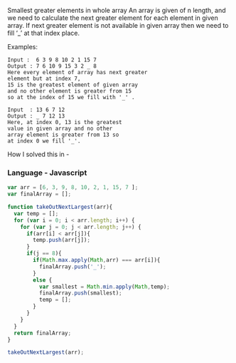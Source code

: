 Smallest greater elements in whole array
An array is given of n length, and we need to calculate the next greater element for each element in given array. If next greater element is not available in given array then we need to fill ‘_’ at that index place.

Examples:

```
Input :  6 3 9 8 10 2 1 15 7 
Output : 7 6 10 9 15 3 2 _ 8
Here every element of array has next greater 
element but at index 7,
15 is the greatest element of given array
and no other element is greater from 15 
so at the index of 15 we fill with '_' .

Input  : 13 6 7 12
Output : _ 7 12 13
Here, at index 0, 13 is the greatest 
value in given array and no other 
array element is greater from 13 so
at index 0 we fill '_'.
```

How I solved this in -

### Language - Javascript

```js
var arr = [6, 3, 9, 8, 10, 2, 1, 15, 7 ];
var finalArray = [];

function takeOutNextLargest(arr){
  var temp = [];
  for (var i = 0; i < arr.length; i++) {
    for (var j = 0; j < arr.length; j++) {
      if(arr[i] < arr[j]){
        temp.push(arr[j]);
      }
      if(j == 8){
        if(Math.max.apply(Math,arr) === arr[i]){
          finalArray.push('_');
        }
        else {
          var smallest = Math.min.apply(Math,temp);
          finalArray.push(smallest);
          temp = [];
        }
      }
    }
  }
  return finalArray;
}

takeOutNextLargest(arr);

```
